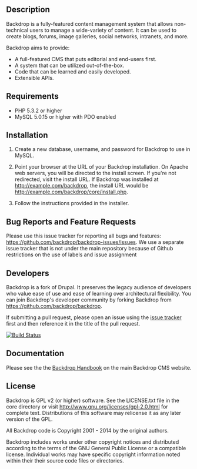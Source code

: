 Description
-----------

Backdrop is a fully-featured content management system that allows non-technical
users to manage a wide-variety of content. It can be used to create blogs,
forums, image galleries, social networks, intranets, and more.

Backdrop aims to provide:

- A full-featured CMS that puts editorial and end-users first.
- A system that can be utilized out-of-the-box.
- Code that can be learned and easily developed.
- Extensible APIs.

Requirements
------------
- PHP 5.3.2 or higher
- MySQL 5.0.15 or higher with PDO enabled

Installation
------------

1. Create a new database, username, and password for Backdrop to use in MySQL.

2. Point your browser at the URL of your Backdrop installation. On Apache web
   servers, you will be directed to the install screen. If you're not
   redirected, visit the install URL. If Backdrop was installed at
   http://example.com/backdrop, the install URL would be
   http://example.com/backdrop/core/install.php.

3. Follow the instructions provided in the installer.

Bug Reports and Feature Requests
--------------------------------
Please use this issue tracker for reporting all bugs and features:
https://github.com/backdrop/backdrop-issues/issues. We use a separate issue
tracker that is not under the main repository because of Github restrictions on
the use of labels and issue assignment

Developers
----------
Backdrop is a fork of Drupal. It preserves the legacy audience of developers who
value ease of use and ease of learning over architectural flexibility. You can
join Backdrop's developer community by forking Backdrop from
https://github.com/backdrop/backdrop.

If submitting a pull request, please open an issue using the
[issue tracker](https://github.com/backdrop/backdrop-issues/issues)
first and then reference it in the title of the pull request.

[![Build Status](https://travis-ci.org/backdrop/backdrop.png)](https://travis-ci.org/backdrop/backdrop)

Documentation
-------------
Please see the the [Backdrop Handbook](http://backdropcms.org/) on the main Backdrop CMS website.

License
-------
Backdrop is GPL v2 (or higher) software. See the LICENSE.txt file in the
core directory or visit http://www.gnu.org/licenses/gpl-2.0.html for
complete text. Distributions of this software may relicense it as any
later version of the GPL.

All Backdrop code is Copyright 2001 - 2014 by the original authors.

Backdrop includes works under other copyright notices and distributed
according to the terms of the GNU General Public License or a compatible
license. Individual works may have specific copyright information noted within
their their source code files or directories.
